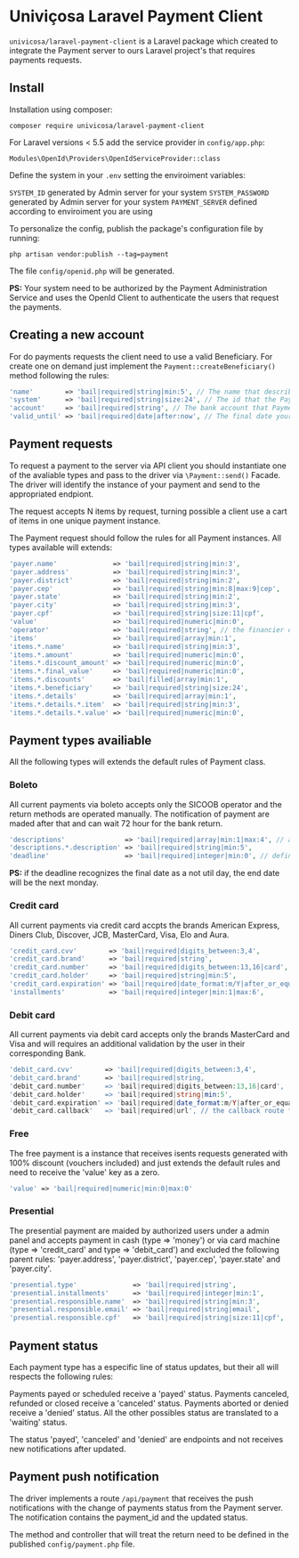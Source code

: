 # Univiçosa Laravel Payment Client

`univicosa/laravel-payment-client` is a Laravel package which created to integrate the Payment server to ours Laravel project's that requires payments requests.

## Install

Installation using composer:

```
composer require univicosa/laravel-payment-client
```

For Laravel versions < 5.5 add the service provider in `config/app.php`:

```
Modules\OpenId\Providers\OpenIdServiceProvider::class
```

Define the system in your `.env` setting the enviroiment variables: 

`SYSTEM_ID` generated by Admin server for your system
`SYSTEM_PASSWORD` generated by Admin server for your system
`PAYMENT_SERVER` defined according to enviroiment you are using

To personalize the config, publish the package's configuration file by running:

```
php artisan vendor:publish --tag=payment
```

The file `config/openid.php` will be generated.

**PS:** Your system need to be authorized by the Payment Administration Service and uses the OpenId Client to authenticate the users that request the payments.

## Creating a new account

For do payments requests the client need to use a valid Beneficiary. For create one on demand just implement the `Payment::createBeneficiary()` method following the rules:

```php
'name'        => 'bail|required|string|min:5', // The name that describes your beneficiary in the report list
'system'      => 'bail|required|string|size:24', // The id that the Payment server admin provides to you
'account'     => 'bail|required|string', // The bank account that Payment server admin provides to you
'valid_until' => 'bail|required|date|after:now', // The final date your account will accepts payments requests
```

## Payment requests

To request a payment to the server via API client you should instantiate one of the avaliable types and pass to the driver via `\Payment::send()` Facade. The driver will identify the instance of your payment and send to the appropriated endpiont.

The request accepts N items by request, turning possible a client use a cart of items in one unique payment instance.

The Payment request should follow the rules for all Payment instances. All types available will extends:

```php
'payer.name'              => 'bail|required|string|min:3',
'payer.address'           => 'bail|required|string|min:3',
'payer.district'          => 'bail|required|string|min:2',
'payer.cep'               => 'bail|required|string|min:8|max:9|cep',
'payer.state'             => 'bail|required|string|min:2',
'payer.city'              => 'bail|required|string|min:3',
'payer.cpf'               => 'bail|required|string|size:11|cpf',
'value'                   => 'bail|required|numeric|min:0',
'operator'                => 'bail|required|string', // the financier operator of your transaction. EX: SICOOB, Cielo
'items'                   => 'bail|required|array|min:1',
'items.*.name'            => 'bail|required|string|min:3',
'items.*.amount'          => 'bail|required|numeric|min:0',
'items.*.discount_amount' => 'bail|required|numeric|min:0',
'items.*.final_value'     => 'bail|required|numeric|min:0',
'items.*.discounts'       => 'bail|filled|array|min:1',
'items.*.beneficiary'     => 'bail|required|string|size:24',
'items.*.details'         => 'bail|required|array|min:1',
'items.*.details.*.item'  => 'bail|required|string|min:3',
'items.*.details.*.value' => 'bail|required|numeric|min:0',
```

## Payment types availiable

All the following types will extends the default rules of Payment class.

### Boleto

All current payments via boleto accepts only the SICOOB operator and the return methods are operated manually. The notification of payment are maded after that and can wait 72 hour for the bank return.

```php
'descriptions'               => 'bail|required|array|min:1|max:4', // add the descriptions to boleto's document body
'descriptions.*.description' => 'bail|required|string|min:5',
'deadline'                   => 'bail|required|integer|min:0', // defines the deadline for your boleto be payed in days
```

**PS:** if the deadline recognizes the final date as a not util day, the end date will be the next monday.

### Credit card

All current payments via credit card accpts the brands American Express, Diners Club, Discover, JCB, MasterCard, Visa, Elo and Aura.

```php
'credit_card.cvv'        => 'bail|required|digits_between:3,4',
'credit_card.brand'      => 'bail|required|string',
'credit_card.number'     => 'bail|required|digits_between:13,16|card',
'credit_card.holder'     => 'bail|required|string|min:5',
'credit_card.expiration' => 'bail|required|date_format:m/Y|after_or_equal:now',
'installments'           => 'bail|required|integer|min:1|max:6',
```

### Debit card

All current payments via debit card accepts only the brands MasterCard and Visa and will requires an additional validation by the user in their corresponding Bank.

```php
'debit_card.cvv'        => 'bail|required|digits_between:3,4',
'debit_card.brand'      => 'bail|required|string,
'debit_card.number'     => 'bail|required|digits_between:13,16|card',
'debit_card.holder'     => 'bail|required|string|min:5',
'debit_card.expiration' => 'bail|required|date_format:m/Y|after_or_equal:now',
'debit_card.callback'   => 'bail|required|url', // the callback route for the operator's redirect. Ex: /payment/recieved.html
```

### Free

The free payment is a instance that receives isents requests generated with 100% discount (vouchers included) and just extends the default rules and need to receive the 'value' key as a zero.

```php
'value' => 'bail|required|numeric|min:0|max:0'
```

### Presential

The presential payment are maided by authorized users under a admin panel and accepts payment in cash (type => 'money') or via card machine (type => 'credit_card' and type => 'debit_card') and excluded the following parent rules: 'payer.address', 'payer.district', 'payer.cep', 'payer.state' and 'payer.city'.

```php
'presential.type'              => 'bail|required|string',
'presential.installments'      => 'bail|required|integer|min:1',
'presential.responsible.name'  => 'bail|required|string|min:3',
'presential.responsible.email' => 'bail|required|string|email',
'presential.responsible.cpf'   => 'bail|required|string|size:11|cpf',
```

## Payment status

Each payment type has a especific line of status updates, but their all will respects the following rules:

Payments payed or scheduled receive a 'payed' status.
Payments canceled, refunded or closed receive a 'canceled' status.
Payments aborted or denied receive a 'denied' status.
All the other possibles status are translated to a 'waiting' status.

The status 'payed', 'canceled' and 'denied' are endpoints and not receives new notifications after updated.

## Payment push notification

The driver implements a route `/api/payment` that receives the push notifications with the change of payments status from the Payment server. The notification contains the payment_id and the updated status.

The method and controller that will treat the return need to be defined in the published `config/payment.php` file.
